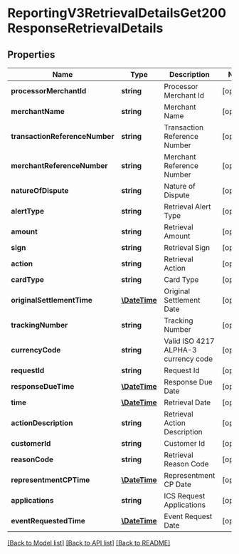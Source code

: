 # ReportingV3RetrievalDetailsGet200ResponseRetrievalDetails

## Properties
Name | Type | Description | Notes
------------ | ------------- | ------------- | -------------
**processorMerchantId** | **string** | Processor Merchant Id | [optional] 
**merchantName** | **string** | Merchant Name | [optional] 
**transactionReferenceNumber** | **string** | Transaction Reference Number | [optional] 
**merchantReferenceNumber** | **string** | Merchant Reference Number | [optional] 
**natureOfDispute** | **string** | Nature of Dispute | [optional] 
**alertType** | **string** | Retrieval Alert Type | [optional] 
**amount** | **string** | Retrieval Amount | [optional] 
**sign** | **string** | Retrieval Sign | [optional] 
**action** | **string** | Retrieval Action | [optional] 
**cardType** | **string** | Card Type | [optional] 
**originalSettlementTime** | [**\DateTime**](\DateTime.md) | Original Settlement Date | [optional] 
**trackingNumber** | **string** | Tracking Number | [optional] 
**currencyCode** | **string** | Valid ISO 4217 ALPHA-3 currency code | [optional] 
**requestId** | **string** | Request Id | [optional] 
**responseDueTime** | [**\DateTime**](\DateTime.md) | Response Due Date | [optional] 
**time** | [**\DateTime**](\DateTime.md) | Retrieval Date | [optional] 
**actionDescription** | **string** | Retrieval Action Description | [optional] 
**customerId** | **string** | Customer Id | [optional] 
**reasonCode** | **string** | Retrieval Reason Code | [optional] 
**representmentCPTime** | [**\DateTime**](\DateTime.md) | Representment CP Date | [optional] 
**applications** | **string** | ICS Request Applications | [optional] 
**eventRequestedTime** | [**\DateTime**](\DateTime.md) | Event Request Date | [optional] 

[[Back to Model list]](../README.md#documentation-for-models) [[Back to API list]](../README.md#documentation-for-api-endpoints) [[Back to README]](../README.md)


